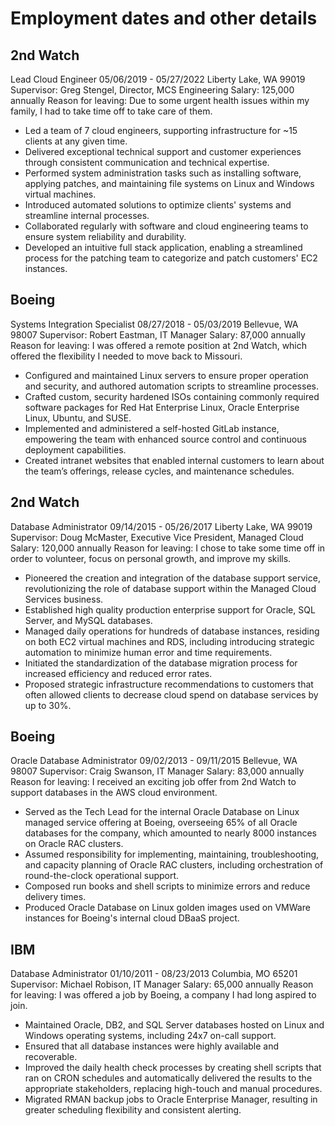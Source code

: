 # Employment dates and other details

## 2nd Watch

Lead Cloud Engineer
05/06/2019 - 05/27/2022
Liberty Lake, WA 99019
Supervisor: Greg Stengel, Director, MCS Engineering
Salary: 125,000 annually
Reason for leaving: Due to some urgent health issues within my family, I had to take time off to take care of them.

- Led a team of 7 cloud engineers, supporting infrastructure for ~15 clients at any given time.
- Delivered exceptional technical support and customer experiences through consistent communication and technical expertise.
- Performed system administration tasks such as installing software, applying patches, and maintaining file systems on Linux and Windows virtual machines.
- Introduced automated solutions to optimize clients' systems and streamline internal processes.
- Collaborated regularly with software and cloud engineering teams to ensure system reliability and durability.
- Developed an intuitive full stack application, enabling a streamlined process for the patching team to categorize and patch customers' EC2 instances.

## Boeing

Systems Integration Specialist
08/27/2018 - 05/03/2019
Bellevue, WA 98007
Supervisor: Robert Eastman, IT Manager
Salary: 87,000 annually
Reason for leaving: I was offered a remote position at 2nd Watch, which offered the flexibility I needed to move back to Missouri.

- Configured and maintained Linux servers to ensure proper operation and security, and authored automation scripts to streamline processes.
- Crafted custom, security hardened ISOs containing commonly required software packages for Red Hat Enterprise Linux, Oracle Enterprise Linux, Ubuntu, and SUSE.
- Implemented and administered a self-hosted GitLab instance, empowering the team with enhanced source control and continuous deployment capabilities.
- Created intranet websites that enabled internal customers to learn about the team’s offerings, release cycles, and maintenance schedules.

## 2nd Watch

Database Administrator
09/14/2015 - 05/26/2017
Liberty Lake, WA 99019
Supervisor: Doug McMaster, Executive Vice President, Managed Cloud
Salary: 120,000 annually
Reason for leaving: I chose to take some time off in order to volunteer, focus on personal growth, and improve my skills.

- Pioneered the creation and integration of the database support service, revolutionizing the role of database support within the Managed Cloud Services business.
- Established high quality production enterprise support for Oracle, SQL Server, and MySQL databases.
- Managed daily operations for hundreds of database instances, residing on both EC2 virtual machines and RDS, including introducing strategic automation to minimize human error and time requirements.
- Initiated the standardization of the database migration process for increased efficiency and reduced error rates.
- Proposed strategic infrastructure recommendations to customers that often allowed clients to decrease cloud spend on database services by up to 30%.

## Boeing

Oracle Database Administrator
09/02/2013 - 09/11/2015
Bellevue, WA 98007
Supervisor: Craig Swanson, IT Manager
Salary: 83,000 annually
Reason for leaving: I received an exciting job offer from 2nd Watch to support databases in the AWS cloud environment.

- Served as the Tech Lead for the internal Oracle Database on Linux managed service offering at Boeing, overseeing 65% of all Oracle databases for the company, which amounted to nearly 8000 instances on Oracle RAC clusters.
- Assumed responsibility for implementing, maintaining, troubleshooting, and capacity planning of Oracle RAC clusters, including orchestration of round-the-clock operational support.
- Composed run books and shell scripts to minimize errors and reduce delivery times.
- Produced Oracle Database on Linux golden images used on VMWare instances for Boeing's internal cloud DBaaS project.

## IBM

Database Administrator
01/10/2011 - 08/23/2013
Columbia, MO 65201
Supervisor: Michael Robison, IT Manager
Salary: 65,000 annually
Reason for leaving: I was offered a job by Boeing, a company I had long aspired to join.

- Maintained Oracle, DB2, and SQL Server databases hosted on Linux and Windows operating systems, including 24x7 on-call support.
- Ensured that all database instances were highly available and recoverable.
- Improved the daily health check processes by creating shell scripts that ran on CRON schedules and automatically delivered the results to the appropriate stakeholders, replacing high-touch and manual procedures.
- Migrated RMAN backup jobs to Oracle Enterprise Manager, resulting in greater scheduling flexibility and consistent alerting.
